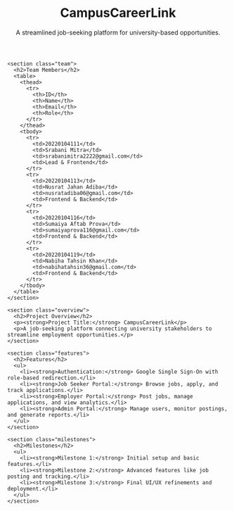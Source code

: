 <!DOCTYPE html>
<html lang="en">
<head>
  <meta charset="UTF-8">
  <meta name="viewport" content="width=device-width, initial-scale=1.0">
  <title>CampusCareerLink Overview</title>
  <link rel="stylesheet" href="styles.css">
</head>
<body>
  <div class="container">
    <header class="header">
      <h1>CampusCareerLink</h1>
      <p>A streamlined job-seeking platform for university-based opportunities.</p>
    </header>

    <section class="team">
      <h2>Team Members</h2>
      <table>
        <thead>
          <tr>
            <th>ID</th>
            <th>Name</th>
            <th>Email</th>
            <th>Role</th>
          </tr>
        </thead>
        <tbody>
          <tr>
            <td>20220104111</td>
            <td>Srabani Mitra</td>
            <td>srabanimitra2222@gmail.com</td>
            <td>Lead & Frontend</td>
          </tr>
          <tr>
            <td>20220104113</td>
            <td>Nusrat Jahan Adiba</td>
            <td>nusratadiba06@gmail.com</td>
            <td>Frontend & Backend</td>
          </tr>
          <tr>
            <td>20220104116</td>
            <td>Sumaiya Aftab Prova</td>
            <td>sumaiyaprova116@gmail.com</td>
            <td>Frontend & Backend</td>
          </tr>
          <tr>
            <td>20220104119</td>
            <td>Nabiha Tahsin Khan</td>
            <td>nabihatahsin36@gmail.com</td>
            <td>Frontend & Backend</td>
          </tr>
        </tbody>
      </table>
    </section>

    <section class="overview">
      <h2>Project Overview</h2>
      <p><strong>Project Title:</strong> CampusCareerLink</p>
      <p>A job-seeking platform connecting university stakeholders to streamline employment opportunities.</p>
    </section>

    <section class="features">
      <h2>Features</h2>
      <ul>
        <li><strong>Authentication:</strong> Google Single Sign-On with role-based redirection.</li>
        <li><strong>Job Seeker Portal:</strong> Browse jobs, apply, and track applications.</li>
        <li><strong>Employer Portal:</strong> Post jobs, manage applications, and view analytics.</li>
        <li><strong>Admin Portal:</strong> Manage users, monitor postings, and generate reports.</li>
      </ul>
    </section>

    <section class="milestones">
      <h2>Milestones</h2>
      <ul>
        <li><strong>Milestone 1:</strong> Initial setup and basic features.</li>
        <li><strong>Milestone 2:</strong> Advanced features like job posting and tracking.</li>
        <li><strong>Milestone 3:</strong> Final UI/UX refinements and deployment.</li>
      </ul>
    </section>
  </div>
</body>
</html>

